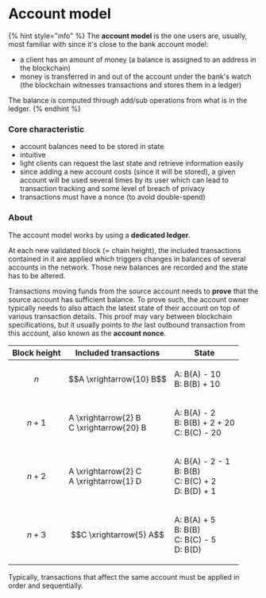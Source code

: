 # Account model

{% hint style="info" %}
The **account model** is the one users are, usually, most familiar with since it's close to the bank account model:

* a client has an amount of money (a balance is assigned to an address in the blockchain)
* money is transferred in and out of the account under the bank's watch (the blockchain witnesses transactions and stores them in a ledger)

The balance is computed through add/sub operations from what is in the ledger.
{% endhint %}

### Core characteristic

* account balances need to be stored in state
* intuitive
* light clients can request the last state and retrieve information easily
* since adding a new account costs (since it will be stored), a given account will be used several times by its user which can lead to transaction tracking and some level of breach of privacy
* transactions must have a nonce (to avoid double-spend)

### About

The account model works by using a **dedicated ledger**.

At each new validated block (= chain height), the included transactions contained in it are applied which triggers changes in balances of several accounts in the network. Those new balances are recorded and the state has to be altered.

Transactions moving funds from the source account needs to **prove** that the source account has sufficient balance. To prove such, the account owner typically needs to also attach the latest state of their account on top of various transaction details. This proof may vary between blockchain specifications, but it usually points to _the_ last outbound transaction from this account, also known as the **account nonce**.



| Block height | Included transactions                                                                                    | State                                                                                                                                                                   |
| ------------ | -------------------------------------------------------------------------------------------------------- | ----------------------------------------------------------------------------------------------------------------------------------------------------------------------- |
| $$n$$        | $$A \xrightarrow{10}  B$$                                                                                | <p>A: <span class="math">B(A) - 10</span><br>B: <span class="math">B(B) + 10</span></p>                                                                                 |
| $$n + 1$$    | <p> <span class="math">A \xrightarrow{2} B</span><br> <span class="math">C \xrightarrow{20} B</span></p> | <p>A: <span class="math">B(A) - 2</span><br>B: <span class="math">B(B) + 2 + 20</span><br>C: <span class="math">B(C) - 20</span></p>                                    |
| $$n + 2$$    | <p><span class="math">A \xrightarrow{2} C</span><br><span class="math">A \xrightarrow{1} D</span></p>    | <p>A: <span class="math">B(A) - 2 - 1</span><br>B: <span class="math">B(B)</span><br>C: <span class="math">B(C) + 2</span><br>D: <span class="math">B(D) + 1</span></p> |
| $$n + 3$$    | $$C \xrightarrow{5} A$$                                                                                  | <p>A: <span class="math">B(A) + 5</span><br>B: <span class="math">B(B)</span><br>C: <span class="math">B(C) - 5</span><br>D: <span class="math">B(D)</span></p>         |

Typically, transactions that affect the same account must be applied in order and sequentially.



